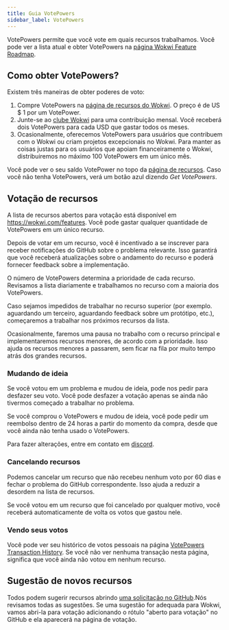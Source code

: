 ```yaml
---
title: Guia VotePowers
sidebar_label: VotePowers
---
```


VotePowers permite que você vote em quais recursos trabalhamos. Você pode ver a lista atual e obter VotePowers na [página Wokwi Feature Roadmap](https://wokwi.com/features).

## Como obter VotePowers?

Existem três maneiras de obter poderes de voto:

1. Compre VotePowers na [página de recursos do Wokwi](https://wokwi.com/features). O preço é de US $ 1 por um VotePower.
2. Junte-se ao [clube Wokwi](https://wokwi.com/club?ref=docs_votepowers) para uma contribuição mensal. Você receberá dois VotePowers para cada USD que gastar todos os meses.
3. Ocasionalmente, oferecemos VotePowers para usuários que contribuem com o Wokwi ou criam projetos excepcionais no Wokwi. Para manter as coisas justas para os usuários que apoiam financeiramente o Wokwi, distribuiremos no máximo 100 VotePowers em um único mês.

Você pode ver o seu saldo VotePower no topo da [página de recursos](https://wokwi.com/features). Caso você não tenha VotePowers, verá um botão azul dizendo _Get VotePowers_.

## Votação de recursos

A lista de recursos abertos para votação está disponível em https://wokwi.com/features.
Você pode gastar qualquer quantidade de VotePowers em um único recurso.

Depois de votar em um recurso, você é incentivado a se inscrever para receber notificações do GitHub sobre o problema relevante. Isso garantirá que você receberá atualizações sobre o andamento do recurso e poderá fornecer feedback sobre a implementação.

O número de VotePowers determina a prioridade de cada recurso. Revisamos a lista diariamente e trabalhamos no recurso com a maioria dos VotePowers.

Caso sejamos impedidos de trabalhar no recurso superior (por exemplo. aguardando um terceiro, aguardando feedback sobre um protótipo, etc.), começaremos a trabalhar nos próximos recursos da lista.

Ocasionalmente, faremos uma pausa no trabalho com o recurso principal e implementaremos recursos menores, de acordo com a prioridade. Isso ajuda os recursos menores a passarem, sem ficar na fila por muito tempo atrás dos grandes recursos.

### Mudando de ideia

Se você votou em um problema e mudou de ideia, pode nos pedir para desfazer seu voto. Você pode desfazer a votação apenas se ainda não tivermos começado a trabalhar no problema.

Se você comprou o VotePowers e mudou de ideia, você pode pedir um reembolso dentro de 24 horas a partir do momento da compra, desde que você ainda não tenha usado o VotePowers.

Para fazer alterações, entre em contato em [discord](https://wokwi.com/discord).

### Cancelando recursos

Podemos cancelar um recurso que não recebeu nenhum voto por 60 dias e fechar o problema do GitHub correspondente. Isso ajuda a reduzir a desordem na lista de recursos.

Se você votou em um recurso que foi cancelado por qualquer motivo, você receberá automaticamente de volta os votos que gastou nele.

### Vendo seus votos

Você pode ver seu histórico de votos pessoais na página [VotePowers Transaction History](https://wokwi.com/features/history). Se você não ver nenhuma transação nesta página, significa que você ainda não votou em nenhum recurso.

## Sugestão de novos recursos

Todos podem sugerir recursos abrindo [uma solicitação no GitHub](https://github.com/wokwi/wokwi-features/issues/new?labels=enhancement&template=feature_request.md&title=).Nós revisamos todas as sugestões. Se uma sugestão for adequada para Wokwi, vamos abri-la para votação adicionando o rótulo "aberto para votação" no GitHub e ela aparecerá na página de votação.
